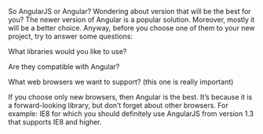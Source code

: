 So AngularJS or Angular?
Wondering about version that will be the best for you? The newer version of Angular is a popular solution. Moreover, mostly it will be a better choice. Anyway, before you choose one of them to your new project, try to answer some questions:

What libraries would you like to use?

Are they compatible with Angular?

What web browsers we want to support? (this one is really important)

If you choose only new browsers, then Angular is the best. It’s because it is a forward-looking library, but don’t forget about other browsers. For example: IE8 for which you should definitely use AngularJS from version 1.3 that supports IE8 and higher.
